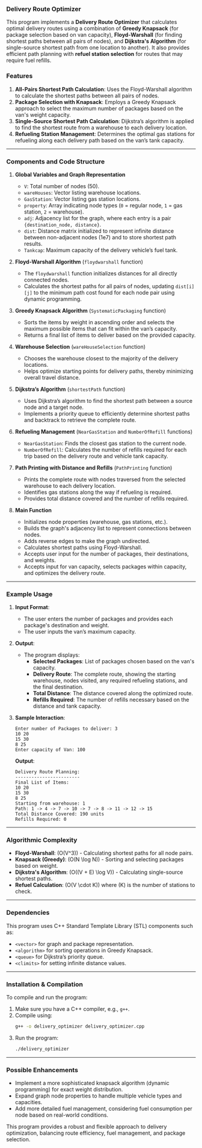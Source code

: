 ### Delivery Route Optimizer

This program implements a **Delivery Route Optimizer** that calculates optimal delivery routes using a combination of **Greedy Knapsack** (for package selection based on van capacity), **Floyd-Warshall** (for finding shortest paths between all pairs of nodes), and **Dijkstra's Algorithm** (for single-source shortest path from one location to another). It also provides efficient path planning with **refuel station selection** for routes that may require fuel refills.

### Features
1. **All-Pairs Shortest Path Calculation**: Uses the Floyd-Warshall algorithm to calculate the shortest paths between all pairs of nodes.
2. **Package Selection with Knapsack**: Employs a Greedy Knapsack approach to select the maximum number of packages based on the van's weight capacity.
3. **Single-Source Shortest Path Calculation**: Dijkstra’s algorithm is applied to find the shortest route from a warehouse to each delivery location.
4. **Refueling Station Management**: Determines the optimal gas stations for refueling along each delivery path based on the van’s tank capacity.

---

### Components and Code Structure

1. **Global Variables and Graph Representation**
   - `V`: Total number of nodes (50).
   - `wareHouses`: Vector listing warehouse locations.
   - `GasStation`: Vector listing gas station locations.
   - `property`: Array indicating node types (`0` = regular node, `1` = gas station, `2` = warehouse).
   - `adj`: Adjacency list for the graph, where each entry is a pair `{destination_node, distance}`.
   - `dist`: Distance matrix initialized to represent infinite distance between non-adjacent nodes (1e7) and to store shortest path results.
   - `Tankcap`: Maximum capacity of the delivery vehicle’s fuel tank.

2. **Floyd-Warshall Algorithm** (`floydwarshall` function)
   - The `floydwarshall` function initializes distances for all directly connected nodes.
   - Calculates the shortest paths for all pairs of nodes, updating `dist[i][j]` to the minimum path cost found for each node pair using dynamic programming.

3. **Greedy Knapsack Algorithm** (`SystematicPackaging` function)
   - Sorts the items by weight in ascending order and selects the maximum possible items that can fit within the van’s capacity.
   - Returns a final list of items to deliver based on the provided capacity.

4. **Warehouse Selection** (`wareHouseSelection` function)
   - Chooses the warehouse closest to the majority of the delivery locations.
   - Helps optimize starting points for delivery paths, thereby minimizing overall travel distance.

5. **Dijkstra’s Algorithm** (`shortestPath` function)
   - Uses Dijkstra’s algorithm to find the shortest path between a source node and a target node.
   - Implements a priority queue to efficiently determine shortest paths and backtrack to retrieve the complete route.

6. **Refueling Management** (`NearGasStation` and `NumberOfRefill` functions)
   - `NearGasStation`: Finds the closest gas station to the current node.
   - `NumberOfRefill`: Calculates the number of refills required for each trip based on the delivery route and vehicle tank capacity.

7. **Path Printing with Distance and Refills** (`PathPrinting` function)
   - Prints the complete route with nodes traversed from the selected warehouse to each delivery location.
   - Identifies gas stations along the way if refueling is required.
   - Provides total distance covered and the number of refills required.

8. **Main Function**
   - Initializes node properties (warehouse, gas stations, etc.).
   - Builds the graph's adjacency list to represent connections between nodes.
   - Adds reverse edges to make the graph undirected.
   - Calculates shortest paths using Floyd-Warshall.
   - Accepts user input for the number of packages, their destinations, and weights.
   - Accepts input for van capacity, selects packages within capacity, and optimizes the delivery route.

---

### Example Usage
1. **Input Format**:
   - The user enters the number of packages and provides each package's destination and weight.
   - The user inputs the van’s maximum capacity.

2. **Output**:
   - The program displays:
     - **Selected Packages**: List of packages chosen based on the van's capacity.
     - **Delivery Route**: The complete route, showing the starting warehouse, nodes visited, any required refueling stations, and the final destination.
     - **Total Distance**: The distance covered along the optimized route.
     - **Refills Required**: The number of refills necessary based on the distance and tank capacity.

3. **Sample Interaction**:
   ```plaintext
   Enter number of Packages to deliver: 3
   10 20
   15 30
   8 25
   Enter capacity of Van: 100
   ```

   **Output**:
   ```plaintext
   Delivery Route Planning:
   ------------------------
   Final List of Items:
   10 20
   15 30
   8 25
   Starting from warehouse: 1
   Path: 1 -> 4 -> 7 -> 10 -> 7 -> 8 -> 11 -> 12 -> 15
   Total Distance Covered: 190 units
   Refills Required: 0
   ```

---

### Algorithmic Complexity
- **Floyd-Warshall**: \(O(V^3)\) - Calculating shortest paths for all node pairs.
- **Knapsack (Greedy)**: \(O(N \log N)\) - Sorting and selecting packages based on weight.
- **Dijkstra's Algorithm**: \(O((V + E) \log V)\) - Calculating single-source shortest paths.
- **Refuel Calculation**: \(O(V \cdot K)\) where \(K\) is the number of stations to check.

---

### Dependencies
This program uses C++ Standard Template Library (STL) components such as:
- `<vector>` for graph and package representation.
- `<algorithm>` for sorting operations in Greedy Knapsack.
- `<queue>` for Dijkstra’s priority queue.
- `<climits>` for setting infinite distance values.

---

### Installation & Compilation
To compile and run the program:
1. Make sure you have a C++ compiler, e.g., `g++`.
2. Compile using:
   ```bash
   g++ -o delivery_optimizer delivery_optimizer.cpp
   ```
3. Run the program:
   ```bash
   ./delivery_optimizer
   ```

---

### Possible Enhancements
- Implement a more sophisticated knapsack algorithm (dynamic programming) for exact weight distribution.
- Expand graph node properties to handle multiple vehicle types and capacities.
- Add more detailed fuel management, considering fuel consumption per node based on real-world conditions. 

This program provides a robust and flexible approach to delivery optimization, balancing route efficiency, fuel management, and package selection.